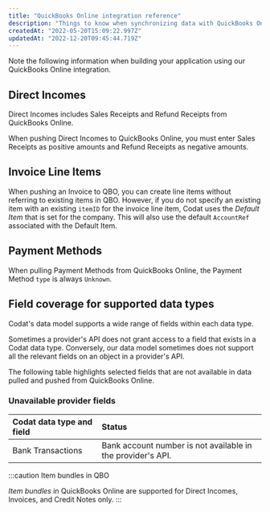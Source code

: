 ```yaml
---
title: "QuickBooks Online integration reference"
description: "Things to know when synchronizing data with QuickBooks Online."
createdAt: "2022-05-20T15:09:22.997Z"
updatedAt: "2022-12-20T09:45:44.719Z"
---
```


Note the following information when building your application using our QuickBooks Online integration.

## Direct Incomes

Direct Incomes includes Sales Receipts and Refund Receipts from QuickBooks Online.

When pushing Direct Incomes to QuickBooks Online, you must enter Sales Receipts as positive amounts and Refund Receipts as negative amounts.

## Invoice Line Items

When pushing an Invoice to QBO, you can create line items without referring to existing items in QBO. However, if you do not specify an existing item with an existing `itemID` for the invoice line item, Codat uses the _Default Item_ that is set for the company. This will also use the default `AccountRef` associated with the Default Item.

## Payment Methods

When pulling Payment Methods from QuickBooks Online, the Payment Method `type` is always `Unknown`.

## Field coverage for supported data types

Codat's data model supports a wide range of fields within each data type.

Sometimes a provider's API does not grant access to a field that exists in a Codat data type. Conversely, our data model sometimes does not support all the relevant fields on an object in a provider's API.

The following table highlights selected fields that are not available in data pulled and pushed from QuickBooks Online.

### Unavailable provider fields

| Codat data type and field | Status                                                      |
| :------------------------ | :---------------------------------------------------------- |
| Bank Transactions         | Bank account number is not available in the provider's API. |

:::caution Item bundles in QBO

_Item bundles_ in QuickBooks Online are supported for Direct Incomes, Invoices, and Credit Notes only.
:::

